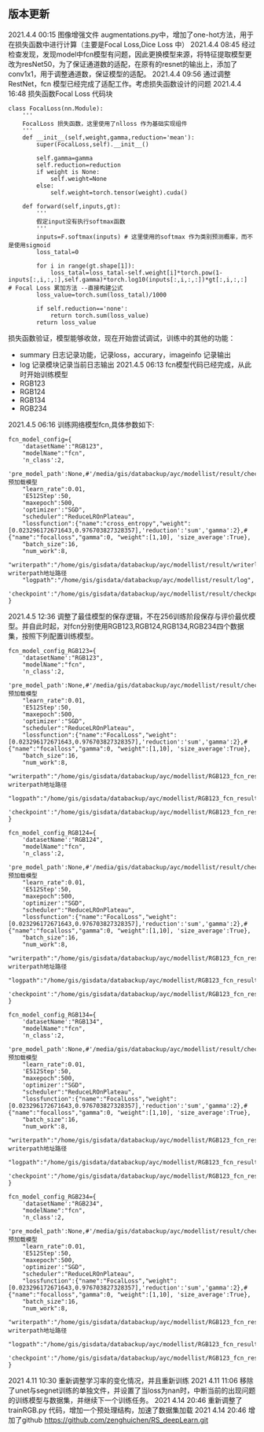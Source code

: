 ## 版本更新
2021.4.4 00:15
图像增强文件 augmentations.py中，增加了one-hot方法，用于在损失函数中进行计算（主要是Focal Loss,Dice Loss 中）
2021.4.4 08:45
经过检查发现，发现model中fcn模型有问题，因此更换模型来源，将特征提取模型更改为resNet50，为了保证通道数的适配，在原有的resnet的输出上，添加了conv1x1，用于调整通道数，保证模型的适配。
2021.4.4 09:56
通过调整RestNet，fcn 模型已经完成了适配工作。考虑损失函数设计的问题
2021.4.4 16:48
损失函数Focal Loss 代码块
```
class FocalLoss(nn.Module):
    '''
    FocalLoss 损失函数，这里使用了nlloss 作为基础实现组件
    '''
    def __init__(self,weight,gamma,reduction='mean'):
        super(FocalLoss,self).__init__()
        
        self.gamma=gamma
        self.reduction=reduction
        if weight is None:
            self.weight=None
        else:
            self.weight=torch.tensor(weight).cuda()
        
    def forward(self,inputs,gt):
        '''
        假定input没有执行softmax函数
        '''
        inputs=F.softmax(inputs) # 这里使用的softmax 作为类别预测概率，而不是使用sigmoid
        loss_tatal=0
      
        for i in range(gt.shape[1]):
            loss_tatal=loss_tatal-self.weight[i]*torch.pow(1-inputs[:,i,:,:],self.gamma)*torch.log10(inputs[:,i,:,:])*gt[:,i,:,:]    # Focal Loss 累加方法 --直接构建公式
        loss_value=torch.sum(loss_tatal)/1000
        
        if self.reduction=='none':
            return torch.sum(loss_value)
        return loss_value 
```

损失函数验证，模型能够收敛，现在开始尝试调试，训练中的其他的功能：
+ summary 日志记录功能，记录loss，accurary，imageinfo 记录输出
+ log 记录模块记录当前日志输出 
2021.4.5 06:13
fcn模型代码已经完成，从此时开始训练模型
+ RGB123
+ RGB124
+ RGB134
+ RGB234 

2021.4.5 06:16
训练网络模型fcn,具体参数如下:

```
fcn_model_config={
    'datasetName':"RGB123",
    "modelName":"fcn",
    'n_class':2,
    'pre_model_path':None,#'/media/gis/databackup/ayc/modellist/result/checkpoint/ckpt_fcn_epoch_860.pth',# 预加载模型
    "learn_rate":0.01,
    'E512Step':50,
    "maxepoch":500,
    'optimizer':"SGD",
    "scheduler":"ReduceLROnPlateau",
    "lossfunction":{"name":"cross_entropy","weight":[0.023296172671643,0.976703827328357],'reduction':'sum','gamma':2},#{"name":"focalloss","gamma":0, "weight":[1,10], 'size_average':True},
    "batch_size":16,
    "num_work":8,
    "writerpath":"/home/gis/gisdata/databackup/ayc/modellist/result/writerlog",# writerpath地址路径
    "logpath":"/home/gis/gisdata/databackup/ayc/modellist/result/log",
    'checkpoint':"/home/gis/gisdata/databackup/ayc/modellist/result/checkpoint"
}
```
2021.4.5 12:36
调整了最佳模型的保存逻辑，不在256训练阶段保存与评价最优模型。并自此时起，对fcn分别使用RGB123,RGB124,RGB134,RGB234四个数据集，按照下列配置训练模型。
```
fcn_model_config_RGB123={
    'datasetName':"RGB123",
    "modelName":"fcn",
    'n_class':2,
    'pre_model_path':None,#'/media/gis/databackup/ayc/modellist/result/checkpoint/ckpt_fcn_epoch_860.pth',# 预加载模型
    "learn_rate":0.01,
    'E512Step':50,
    "maxepoch":500,
    'optimizer':"SGD",
    "scheduler":"ReduceLROnPlateau",
    "lossfunction":{"name":"FocalLoss","weight":[0.023296172671643,0.976703827328357],'reduction':'sum','gamma':2},#{"name":"focalloss","gamma":0, "weight":[1,10], 'size_average':True},
    "batch_size":16,
    "num_work":8,
    "writerpath":"/home/gis/gisdata/databackup/ayc/modellist/RGB123_fcn_result/writerlog",# writerpath地址路径
    "logpath":"/home/gis/gisdata/databackup/ayc/modellist/RGB123_fcn_result/log",
    'checkpoint':"/home/gis/gisdata/databackup/ayc/modellist/RGB123_fcn_result/checkpoint"
}

fcn_model_config_RGB124={
    'datasetName':"RGB124",
    "modelName":"fcn",
    'n_class':2,
    'pre_model_path':None,#'/media/gis/databackup/ayc/modellist/result/checkpoint/ckpt_fcn_epoch_860.pth',# 预加载模型
    "learn_rate":0.01,
    'E512Step':50,
    "maxepoch":500,
    'optimizer':"SGD",
    "scheduler":"ReduceLROnPlateau",
    "lossfunction":{"name":"FocalLoss","weight":[0.023296172671643,0.976703827328357],'reduction':'sum','gamma':2},#{"name":"focalloss","gamma":0, "weight":[1,10], 'size_average':True},
    "batch_size":16,
    "num_work":8,
    "writerpath":"/home/gis/gisdata/databackup/ayc/modellist/RGB123_fcn_result/writerlog",# writerpath地址路径
    "logpath":"/home/gis/gisdata/databackup/ayc/modellist/RGB123_fcn_result/log",
    'checkpoint':"/home/gis/gisdata/databackup/ayc/modellist/RGB123_fcn_result/checkpoint"
}

fcn_model_config_RGB134={
    'datasetName':"RGB134",
    "modelName":"fcn",
    'n_class':2,
    'pre_model_path':None,#'/media/gis/databackup/ayc/modellist/result/checkpoint/ckpt_fcn_epoch_860.pth',# 预加载模型
    "learn_rate":0.01,
    'E512Step':50,
    "maxepoch":500,
    'optimizer':"SGD",
    "scheduler":"ReduceLROnPlateau",
    "lossfunction":{"name":"FocalLoss","weight":[0.023296172671643,0.976703827328357],'reduction':'sum','gamma':2},#{"name":"focalloss","gamma":0, "weight":[1,10], 'size_average':True},
    "batch_size":16,
    "num_work":8,
    "writerpath":"/home/gis/gisdata/databackup/ayc/modellist/RGB123_fcn_result/writerlog",# writerpath地址路径
    "logpath":"/home/gis/gisdata/databackup/ayc/modellist/RGB123_fcn_result/log",
    'checkpoint':"/home/gis/gisdata/databackup/ayc/modellist/RGB123_fcn_result/checkpoint"
}

fcn_model_config_RGB234={
    'datasetName':"RGB234",
    "modelName":"fcn",
    'n_class':2,
    'pre_model_path':None,#'/media/gis/databackup/ayc/modellist/result/checkpoint/ckpt_fcn_epoch_860.pth',# 预加载模型
    "learn_rate":0.01,
    'E512Step':50,
    "maxepoch":500,
    'optimizer':"SGD",
    "scheduler":"ReduceLROnPlateau",
    "lossfunction":{"name":"FocalLoss","weight":[0.023296172671643,0.976703827328357],'reduction':'sum','gamma':2},#{"name":"focalloss","gamma":0, "weight":[1,10], 'size_average':True},
    "batch_size":16,
    "num_work":8,
    "writerpath":"/home/gis/gisdata/databackup/ayc/modellist/RGB123_fcn_result/writerlog",# writerpath地址路径
    "logpath":"/home/gis/gisdata/databackup/ayc/modellist/RGB123_fcn_result/log",
    'checkpoint':"/home/gis/gisdata/databackup/ayc/modellist/RGB123_fcn_result/checkpoint"
}
```
2021 4.11 10:30 重新调整学习率的变化情况，并且重新训练
2021 4.11 11:06 移除了unet与segnet训练的单独文件，并设置了当loss为nan时，中断当前的出现问题的训练模型与数据集，并继续下一个训练任务。
2021 4.14 20:46 重新调整了trainRGB.py 代码，增加一个预处理结构，加速了数据集加载
2021 4.14 20:46 增加了github https://github.com/zenghuichen/RS_deepLearn.git